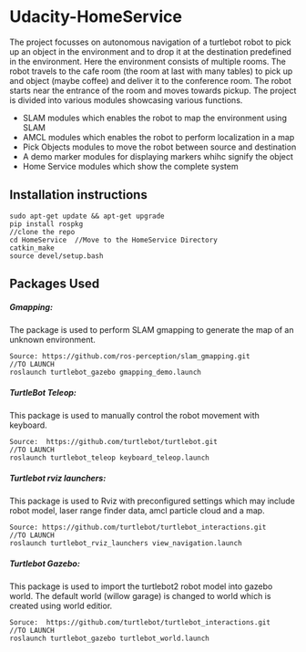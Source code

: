# Udacity-HomeService

<p> The project focusses on autonomous navigation of a turtlebot robot to pick up an object in the environment and to drop it at the destination predefined in the environment.
Here the environment consists of multiple rooms. The robot travels to the cafe room (the room at last with many tables) to pick up and object (maybe coffee) and deliver it to the 
conference room. The robot starts near the entrance of the room and moves towards pickup. The project is divided into various modules showcasing various functions.
</p>
<UL>
 <LI> SLAM modules which enables the robot to map the environment using SLAM </LI>
 <LI> AMCL modules which enables the robot to perform localization in a map </LI>
 <LI> Pick Objects modules to move the robot between source and destination </LI>
 <LI> A demo marker modules for displaying markers whihc signify the object </LI>
 <LI> Home Service modules which show the complete system </LI>
</UL>

<h2> Installation instructions </h2>

```
sudo apt-get update && apt-get upgrade
pip install rospkg
//clone the repo
cd HomeService  //Move to the HomeService Directory
catkin_make
source devel/setup.bash

```
<h2> Packages Used </h2>

<h5> Gmapping: </h5>
  The package is used to perform SLAM gmapping to generate the map of an unknown environment.
  
```
Source: https://github.com/ros-perception/slam_gmapping.git
//TO LAUNCH
roslaunch turtlebot_gazebo gmapping_demo.launch
```
<h5> TurtleBot Teleop: </h5>
  This package is used to manually control the robot movement with keyboard.
  
```
Source:  https://github.com/turtlebot/turtlebot.git
//TO LAUNCH 
roslaunch turtlebot_teleop keyboard_teleop.launch
```
<h5> Turtlebot rviz launchers: </h5>
  This package is used to Rviz with preconfigured settings which may include robot model, laser range finder data, amcl particle cloud and a map.
  
```
Source: https://github.com/turtlebot/turtlebot_interactions.git
//TO LAUNCH 
roslaunch turtlebot_rviz_launchers view_navigation.launch
```

<h5> Turtlebot Gazebo: </h5>
  This package is used to import the turtlebot2 robot model into gazebo world. The default world (willow garage) is changed to world which is created using world editior.
  
```
Soruce:  https://github.com/turtlebot/turtlebot_interactions.git
//TO LAUNCH
roslaunch turtlebot_gazebo turtlebot_world.launch
```




